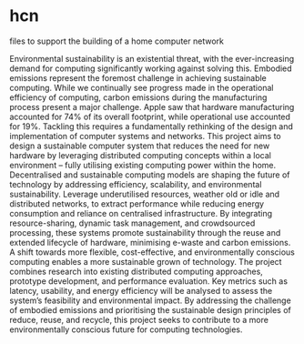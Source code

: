 # hcn
files to support the building of a home computer network

Environmental sustainability is an existential threat, with the ever-increasing demand for computing significantly working against solving this. Embodied emissions represent the foremost challenge in achieving sustainable computing. While we continually see progress made in the operational efficiency of computing, carbon emissions during the manufacturing process present a major challenge. Apple saw that hardware manufacturing accounted for 74% of its overall footprint, while operational use accounted for 19%. Tackling this requires a fundamentally rethinking of the design and implementation of computer systems and networks. This project aims to design a sustainable computer system that reduces the need for new hardware by leveraging distributed computing concepts within a local environment – fully utilising existing computing power within the home. Decentralised and sustainable computing models are shaping the future of technology by addressing efficiency, scalability, and environmental sustainability. Leverage underutilised resources, weather old or idle and distributed networks, to extract performance while reducing energy consumption and reliance on centralised infrastructure. By integrating resource-sharing, dynamic task management, and crowdsourced processing, these systems promote sustainability through the reuse and extended lifecycle of hardware, minimising e-waste and carbon emissions. A shift towards more flexible, cost-effective, and environmentally conscious computing enables a more sustainable grown of technology.
The project combines research into existing distributed computing approaches, prototype development, and performance evaluation. Key metrics such as latency, usability, and energy efficiency will be analysed to assess the system’s feasibility and environmental impact. By addressing the challenge of embodied emissions and prioritising the sustainable design principles of reduce, reuse, and recycle, this project seeks to contribute to a more environmentally conscious future for computing technologies.
